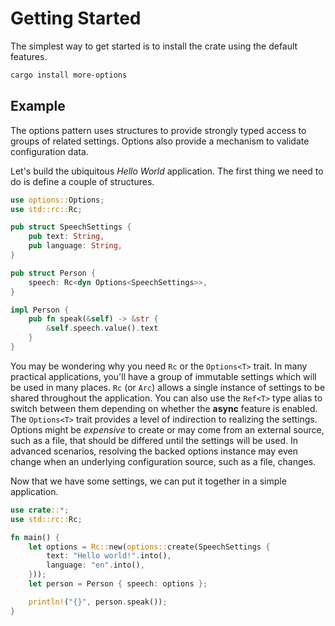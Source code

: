 # Getting Started

The simplest way to get started is to install the crate using the default features.

```bash
cargo install more-options
```

## Example

The options pattern uses structures to provide strongly typed access to groups of related settings. Options also provide a mechanism to validate configuration data.

Let's build the ubiquitous _Hello World_ application. The first thing we need to do is define a couple of structures.

```rust
use options::Options;
use std::rc::Rc;

pub struct SpeechSettings {
    pub text: String,
    pub language: String,
}

pub struct Person {
    speech: Rc<dyn Options<SpeechSettings>>,
}

impl Person {
    pub fn speak(&self) -> &str {
        &self.speech.value().text
    }
}
```

You may be wondering why you need `Rc` or the `Options<T>` trait. In many practical applications, you'll have a group of immutable settings which will be used in many places. `Rc` (or `Arc`) allows a single instance of settings to be shared throughout the application. You can also use the `Ref<T>` type alias to switch between them depending on whether the **async** feature is enabled. The `Options<T>` trait provides a level of indirection to realizing the settings. Options might be _expensive_ to create or may come from an external source, such as a file, that should be differed until the settings will be used. In advanced scenarios, resolving the backed options instance may even change when an underlying configuration source, such as a file, changes.

Now that we have some settings, we can put it together in a simple application.

```rust
use crate::*;
use std::rc::Rc;

fn main() {
    let options = Rc::new(options::create(SpeechSettings {
        text: "Hello world!".into(),
        language: "en".into(),
    }));
    let person = Person { speech: options };

    println!("{}", person.speak());
}
```